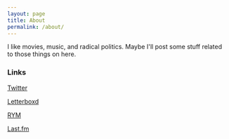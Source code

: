 ```yaml
---
layout: page
title: About
permalink: /about/
---
```


I like movies, music, and radical politics. Maybe I'll post some stuff related to those things on here. 

### Links

[Twitter](twitter.com/lemasterbedroom)

[Letterboxd](https://letterboxd.com/lemasterc/)

[RYM](https://rateyourmusic.com/~lemasterc)

[Last.fm](http://www.last.fm/user/CodyLeMaster)

